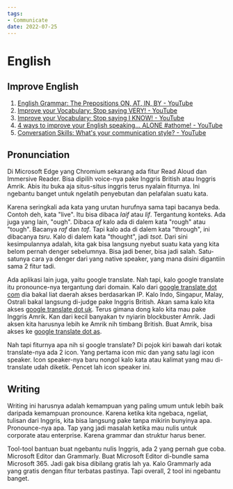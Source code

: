 ```yaml
---
tags:
- Communicate
date: 2022-07-25
---
```


# English

## Improve English

1. [English Grammar: The Prepositions ON, AT, IN, BY - YouTube](https://www.youtube.com/watch?v=sN5H7YTo_IQ)  
2. [Improve your Vocabulary: Stop saying VERY! - YouTube](https://www.youtube.com/watch?v=PCoyTwltu5g)  
3. [Improve your Vocabulary: Stop saying I KNOW! - YouTube](https://www.youtube.com/watch?v=FXjvpR02uNg)  
4. [4 ways to improve your English speaking... ALONE \#athome! - YouTube](https://www.youtube.com/watch?v=N0qEHuyTTp8)  
5. [Conversation Skills: What's your communication style? - YouTube](https://www.youtube.com/watch?v=9ybqVmp1p6s)



## Pronunciation

Di Microsoft Edge yang Chromium sekarang ada fitur Read Aloud dan Immersive Reader. Bisa dipilih voice-nya pake Inggris British atau Inggris Amrik. Abis itu buka aja situs-situs inggris terus nyalain fiturnya. Ini ngebantu banget untuk ngelatih penyebutan dan pelafalan suatu kata.

Karena seringkali ada kata yang urutan hurufnya sama tapi bacanya beda. Contoh deh, kata "live". Itu bisa dibaca _laif_ atau _lif_. Tergantung konteks. Ada juga yang lain, "ough". Dibaca _af_ kalo ada di dalem kata "rough" atau "tough". Bacanya _raf_ dan _taf_. Tapi kalo ada di dalem kata "through", ini dibacanya _tsru_. Kalo di dalem kata "thought", jadi _tsot_. Dari sini kesimpulannya adalah, kita gak bisa langsung nyebut suatu kata yang kita belom pernah denger sebelumnya. Bisa jadi bener, bisa jadi salah. Satu-satunya cara ya denger dari yang native speaker, yang mana disini digantiin sama 2 fitur tadi.

Ada aplikasi lain juga, yaitu google translate. Nah tapi, kalo google translate itu pronounce-nya tergantung dari domain. Kalo dari [google translate dot com](https://translate.google.com) dia bakal liat daerah akses berdasarkan IP. Kalo Indo, Singapur, Malay, Ostrali bakal langsung di-judge pake Inggris British. Akan sama kalo kita akses [google translate dot uk](https://translate.google.uk). Terus gimana dong kalo kita mau pake Inggris Amrik. Kan dari kecil banyakan tv nyiarin blockbuster Amrik. Jadi aksen kita harusnya lebih ke Amrik nih timbang British. Buat Amrik, bisa akses ke [google translate dot as](https://translate.google.as).

Nah tapi fiturnya apa nih si google translate? Di pojok kiri bawah dari kotak translate-nya ada 2 icon. Yang pertama icon mic dan yang satu lagi icon speaker. Icon speaker-nya baru nongol kalo kata atau kalimat yang mau di-translate udah diketik. Pencet lah icon speaker ini.



## Writing

Writing ini harusnya adalah kemampuan yang paling umum untuk lebih baik daripada kemampuan pronounce. Karena ketika kita ngebaca, ngeliat, tulisan dari Inggris, kita bisa langsung pake tanpa mikirin bunyinya apa. Pronounce-nya apa. Tap yang jadi masalah ketika mau nulis untuk corporate atau enterprise. Karena grammar dan struktur harus bener.

Tool-tool bantuan buat ngebantu nulis Inggris, ada 2 yang pernah gue coba. Microsoft Editor dan Grammarly. Buat Microsoft Editor di-bundle sama Microsoft 365. Jadi gak bisa dibilang gratis lah ya. Kalo Grammarly ada yang gratis dengan fitur terbatas pastinya. Tapi overall, 2 tool ini ngebantu banget.
